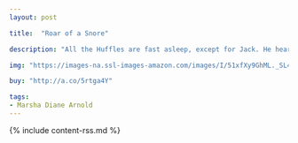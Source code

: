 ```yaml
---
layout: post

title:  "Roar of a Snore"

description: "All the Huffles are fast asleep, except for Jack. He heard a noise that rocked the floor. He heard a noise that shook the door. Jack heard…a snore! Just who is making this racket? Unable to sleep, Jack and his dog go searching. It must be Mama Gwyn, whose huffs and puffs set her curlers spinning, but when Jack wakes her…the snore roars on! And so it goes with Baby Sue, the twins, Papa Ben, even the farm animals. At last the Huffles follow their ears toward a surprising culprit."

img: "https://images-na.ssl-images-amazon.com/images/I/51xfXy9GhML._SL480_.jpg"

buy: "http://a.co/5rtga4Y"

tags:
- Marsha Diane Arnold
---
```


{% include content-rss.md %}